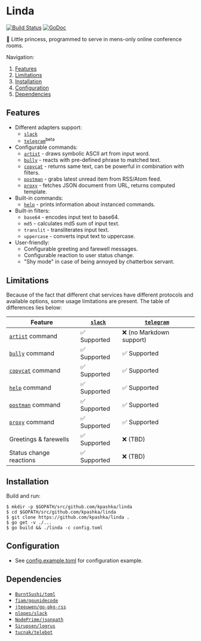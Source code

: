 # Linda

[![Build Status](https://travis-ci.org/kpashka/linda.svg)](https://travis-ci.org/kpashka/linda) [![GoDoc](https://godoc.org/github.com/kpashka/linda?status.svg)](https://godoc.org/github.com/kpashka/linda)

:princess: Little princess, programmed to serve in mens-only online conference rooms.

Navigation:

1. [Features](#features)
1. [Limitations](#limitations)
1. [Installation](#installation)
1. [Configuration](#configuration)
1. [Dependencies](#dependencies)

## Features

* Different adapters support:
	* [`slack`](adapters/slack)
	* [`telegram`](adapters/telegram)<sup>beta</sup> 
* Configurable commands:
	* [`artist`](command/artist) - draws symbolic ASCII art from input word.
	* [`bully`](command/bully) - reacts with pre-defined phrase to matched text.
	* [`copycat`](command/copycat) - returns same text, can be powerful in combination with filters.
	* [`postman`](command/postman) - grabs latest unread item from RSS/Atom feed.
	* [`proxy`](command/proxy) - fetches JSON document from URL, returns computed template.
* Built-in commands:
	* [`help`](command/help) - prints information about instanced commands.
* Built-in filters:
	* `base64` - encodes input text to base64.
	* `md5` - calculates md5 sum of input text.
	* `translit` - transliterates input text.
	* `uppercase` - converts input text to uppercase.
* User-friendly:
	* Configurable greeting and farewell messages.
	* Configurable reaction to user status change.
	* "Shy mode" in case of being annoyed by chatterbox servant.

## Limitations

Because of the fact that different chat services have different protocols and available options, some usage limitations are present. The table of differences lies below:

| Feature                              | [`slack`](adapters/slack)    | [`telegram`](adapters/telegram)    |
| ------------------------------------ | ---------------------------- | ---------------------------------- |
| [`artist`](command/artist) command   | :white_check_mark: Supported | :x: (no Markdown support)          |
| [`bully`](command/bully) command     | :white_check_mark: Supported | :white_check_mark: Supported       |
| [`copycat`](command/copycat) command | :white_check_mark: Supported | :white_check_mark: Supported       |
| [`help`](command/help) command   	   | :white_check_mark: Supported | :white_check_mark: Supported	   |
| [`postman`](command/postman) command | :white_check_mark: Supported | :white_check_mark: Supported       |
| [`proxy`](command/proxy) command     | :white_check_mark: Supported | :white_check_mark: Supported       |
| Greetings & farewells                | :white_check_mark: Supported | :x: (TBD)                          |
| Status change reactions              | :white_check_mark: Supported | :x: (TBD)                          |

## Installation

Build and run:

	$ mkdir -p $GOPATH/src/github.com/kpashka/linda
	$ cd $GOPATH/src/github.com/kpashka/linda
	$ git clone https://github.com/kpashka/linda .
	$ go get -v ./...
	$ go build && ./linda -c config.toml

## Configuration

* See [config.example.toml](config.example.toml) for configuration example.

## Dependencies

* [`BurntSushi/toml`](https://github.com/BurntSushi/toml)
* [`fiam/gounidecode`](https://github.com/fiam/gounidecode)
* [`jteeuwen/go-pkg-rss`](https://github.com/jteeuwen/go-pkg-rss)
* [`nlopes/slack`](https://github.com/nlopes/slack)
* [`NodePrime/jsonpath`](https://github.com/NodePrime/jsonpath)
* [`Sirupsen/logrus`](https://github.com/Sirupsen/logrus)
* [`tucnak/telebot`](https://github.com/tucnak/telebot)